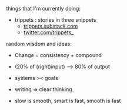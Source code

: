 things that I'm currently doing:

- trippets : stories in three snippets
  - <a href="https://trippets.substack.com/">trippets.substack.com</a>
  - <a href="https://twitter.com/trippets_">twitter.com/trippets_</a>
  

random wisdom and ideas:

- Change = consistency + compound

- (20% of (right)input) --> 80% of output

- systems >< goals

- writing => clear thinking

- slow is smooth, smart is fast, smooth is fast
